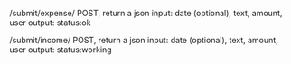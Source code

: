 /submit/expense/
	POST, return a json
	input: date (optional), text, amount, user
	output: status:ok

/submit/income/
	POST, return a json
	input: date (optional), text, amount, user
	output: status:working
